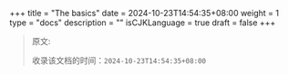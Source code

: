 +++
title = "The basics"
date = 2024-10-23T14:54:35+08:00
weight = 1
type = "docs"
description = ""
isCJKLanguage = true
draft = false
+++

> 原文: []()
>
> 收录该文档的时间：`2024-10-23T14:54:35+08:00`
